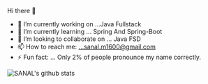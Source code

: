 Hi there 👋



- 🔭 I’m currently working on ...Java Fullstack
- 🌱 I’m currently learning ... Spring And Spring-Boot
- 👯 I’m looking to collaborate on ... Java FSD
- 📫 How to reach me: ...sanal.m1600@gmail.com
- ⚡ Fun fact: ... Only 2% of people pronounce my name correctly. 

![SANAL's github stats](https://github-readme-stats.vercel.app/api?username=16-sanalmishra&theme=dark&show_icons=true)


